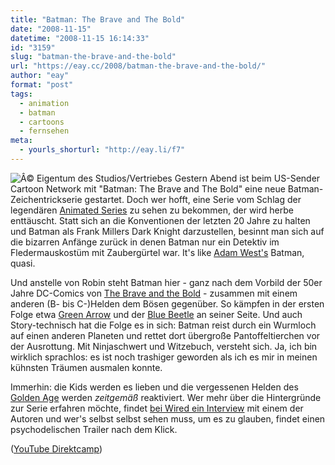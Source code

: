 ```yaml
---
title: "Batman: The Brave and The Bold"
date: "2008-11-15"
datetime: "2008-11-15 16:14:33"
id: "3159"
slug: "batman-the-brave-and-the-bold"
url: "https://eay.cc/2008/batman-the-brave-and-the-bold/"
author: "eay"
format: "post"
tags:
  - animation
  - batman
  - cartoons
  - fernsehen
meta:
  - yourls_shorturl: "http://eay.li/f7"
---
```


![](/uploads/2008/batmanbrave.jpg "Â© Eigentum des Studios/Vertriebes") Gestern Abend ist beim US-Sender Cartoon Network mit "Batman: The Brave and The Bold" eine neue Batman-Zeichentrickserie gestartet. Doch wer hofft, eine Serie vom Schlag der legendären [Animated Series](http://en.wikipedia.org/wiki/Batman:_The_Animated_Series) zu sehen zu bekommen, der wird herbe enttäuscht. Statt sich an die Konventionen der letzten 20 Jahre zu halten und Batman als Frank Millers Dark Knight darzustellen, besinnt man sich auf die bizarren Anfänge zurück in denen Batman nur ein Detektiv im Fledermauskostüm mit Zaubergürtel war. It's like [Adam West's](//eay.cc/tag/adam-west/) Batman, quasi.

Und anstelle von Robin steht Batman hier - ganz nach dem Vorbild der 50er Jahre DC-Comics von [The Brave and the Bold](http://en.wikipedia.org/wiki/The_Brave_and_the_Bold) - zusammen mit einem anderen (B- bis C-)Helden dem Bösen gegenüber. So kämpfen in der ersten Folge etwa [Green Arrow](http://en.wikipedia.org/wiki/Green_Arrow) und der [Blue Beetle](http://en.wikipedia.org/wiki/Blue_Beetle) an seiner Seite. Und auch Story-technisch hat die Folge es in sich: Batman reist durch ein Wurmloch auf einen anderen Planeten und rettet dort übergroße Pantoffeltierchen vor der Ausrottung. Mit Ninjaschwert und Witzebuch, versteht sich. Ja, ich bin wirklich sprachlos: es ist noch trashiger geworden als ich es mir in meinen kühnsten Träumen ausmalen konnte.

Immerhin: die Kids werden es lieben und die vergessenen Helden des [Golden Age](http://en.wikipedia.org/wiki/Golden_Age_of_Comic_Books) werden _zeitgemäß_ reaktiviert. Wer mehr über die Hintergründe zur Serie erfahren möchte, findet [bei Wired ein Interview](http://blog.wired.com/underwire/2008/11/batman-lightens.html) mit einem der Autoren und wer's selbst selbst sehen muss, um es zu glauben, findet einen psychodelischen Trailer nach dem Klick.

 ([YouTube Direktcamp](http://www.youtube.com/watch?v=74ss2ZIKVuM))
